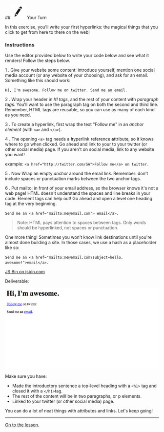 
##![Your Turn](../assets/exercise.png) Your Turn

In this exercise, you'll write your first hyperlinks: the magical things that you click to get from here to there on the web!

### Instructions

Use the editor provided below to write your code below and see what it renders! Follow the steps below.

1 . Give your website some content: introduce yourself, mention one social media account (or any website of your choosing), and ask for an email. Something like this should work:

  `Hi, I'm awesome.
  Follow me on twitter.
  Send me an email.`

2 . Wrap your header in *h1 tags*, and the rest of your content with *paragraph tags*. You'll want to use the paragraph tag on both the second and third line. Remember, HTML tags are reusable, so you can use as many of each kind as you need.

3 . To create a hyperlink, first wrap the text "Follow me" in an *anchor element* (with `<a>` and `</a>`).

4 . The opening `<a>` tag needs a **h**yperlink **r**eference **a**ttribute, so it knows where to go when clicked. Go ahead and link to your to your twitter (or other social media) page. If you aren't on social media, link to any website you want!

example:
`<a href="http://twitter.com/GA">Follow me</a> on twitter.`

5 . Now Wrap an empty *anchor* around the email link. Remember: don't include spaces or punctuation marks between the two anchor tags.

6 . Put mailto: in front of your email address, so the browser knows it's not a web page!
HTML doesn't understand the spaces and line breaks in your code. Element tags can help out! Go ahead and open a level one heading tag at the very beginning.

`Send me an <a href="mailto:me@email.com"> email</a>.`

>Note: HTML pays attention to spaces between tags. Only words should be hyperlinked, not spaces or punctuation.

One more thing! Sometimes you won't know link destinations until you're almost done building a site. In those cases, we use a hash as a placeholder like so:

`Send me an <a href="mailto:me@email.com?subject=hello, awesome!">email</a>.`

<a class="jsbin-embed" href="https://jsbin.com/zevojec/embed?html,output&height=600px">JS Bin on jsbin.com</a><script src="https://static.jsbin.com/js/embed.min.js?3.35.11"></script>

Deliverable:

![](../assets/elkwebdesign/hyperlinks.png)

Make sure you have:

- Made the introductory sentence a top-level heading with a `<h1>` tag and closed it with a `</h1>`tag.
- The rest of the content will be in two paragraphs, or p elements.
- Linked to your twitter (or other social media) page.


You can do a lot of neat things with attributes and links. Let's keep going!

---

[On to the lesson.](08_lesson.md)

